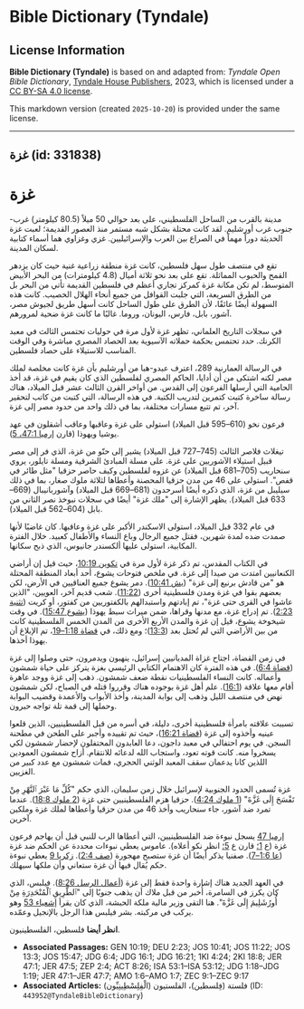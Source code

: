 # Bible Dictionary (Tyndale)

## License Information

**Bible Dictionary (Tyndale)** is based on and adapted from: _Tyndale Open Bible Dictionary_, [Tyndale House Publishers](https://tyndaleopenresources.com/), 2023, which is licensed under a [CC BY-SA 4.0 license](https://creativecommons.org/licenses/by-sa/4.0/legalcode.en).

This markdown version (created `2025-10-20`) is provided under the same license.



--------------------------------

## غزة (id: 331838)

غزة
===

مدينة بالقرب من الساحل الفلسطيني، على بعد حوالي 50 ميلاً (80\.5 كيلومتر) غرب\-جنوب غرب أورشليم. لقد كانت محتلة بشكل شبه مستمر منذ العصور القديمة؛ لعبت غزة الحديثة دوراً مهماً في الصراع بين العرب والإسرائيليين. غزي وغزاوي هما أسماء كتابية لسكان المدينة.

تقع في منتصف طول سهل فلسطين، كانت غزة منطقة زراعية غنية حيث كان يزدهر القمح والحبوب المماثلة. تقع على بعد نحو ثلاثة أميال (4\.8 كيلومترات) من البحر الأبيض المتوسط، لم تكن مكانة غزة كمركز تجاري أعظم في فلسطين القديمة تأتي من البحر بل من الطرق السريعة، التي جلبت القوافل من جميع أنحاء الهلال الخصيب. كانت هذه السهولة أيضًا عائقًا، لأن الطرق على طول الساحل كانت أسهل طريق لجيوش مصر، آشور، بابل، فارس، اليونان، وروما. غالبًا ما كانت غزة ضحية لمرورهم.

في سجلات التاريخ العلماني، تظهر غزة لأول مرة في حوليات تحتمس الثالث في معبد الكرنك. حدد تحتمس بحكمة حملاته الآسيوية بعد الحصاد المصري مباشرة وفي الوقت المناسب للاستيلاء على حصاد فلسطين.

في الرسالة العمارنية 289، اعترف عبدو\-هبا من أورشليم بأن غزة كانت مخلصة لملك مصر لكنه اشتكى من أن أدايا، الحاكم المصري لفلسطين الذي كان يقيم في غزة، قد أخذ الحامية التي أرسلها الفرعون إلى القدس. من أواخر القرن الثالث عشر قبل الميلاد، هناك رسالة ساخرة كتبت كتمرين لتدريب الكتبة. في هذه الرسالة، التي كتبت من كاتب لتحقير آخر، تم تتبع مسارات مختلفة، بما في ذلك واحد من حدود مصر إلى غزة.

فرعون نخو (610–595 قبل الميلاد) استولى على غزة وعاقبها وعاقب أشقلون في عهد يوشيا ويهوذا (قارن [إرميا 47:1، 5](https://ref.ly/Jer47:1,Jer47:5)).

تيغلاث فلاصر الثالث (745–727 قبل الميلاد) يشير إلى حنّو من غزة، الذي فر إلى مصر قبيل استيلاء الآشوريين على غزة. على مسلة المبادئ الشرقية ومسلة تايلور، يروي سنحاريب (705–681 قبل الميلاد) عن غزوه لفلسطين وكيف حاصر حزقيا "مثل طائر في قفص". استولى على 46 من مدن حزقيا المحصنة وأعطاها لثلاثة ملوك صغار، بما في ذلك سيليبل من غزة، الذي ذكره أيضًا أسرحدون (681–669 قبل الميلاد) وآشوربانيبال (669–633 قبل الميلاد). يظهر الإشارة إلى "ملك غزة" أيضًا في سجلات نبوخذ نصر الثاني من بابل (604–562 قبل الميلاد).

في عام 332 قبل الميلاد، استولى الاسكندر الأكبر على غزة وعاقبها. كان غاضبًا لأنها صمدت ضده لمدة شهرين، فقتل جميع الرجال وباع النساء والأطفال كعبيد. خلال الفترة المكابية، استولى عليها ألكسندر جانيوس، الذي ذبح سكانها.

في الكتاب المقدس، تم ذكر غزة لأول مرة في [تكوين 10:19](https://ref.ly/Gen10:19)، حيث قيل إن أراضي الكنعانيين امتدت من صيدا إلى غزة. في ملخص فتوحات يشوع، أحد أبعاد المنطقة المحتلة هو "من قادش برنيع إلى غزة" ([يش 10:41](https://ref.ly/Josh10:41)). دمر يشوع جميع العناقيين في الأرض، لكن بعضهم بقوا في غزة ومدن فلسطينية أخرى ([11:22](https://ref.ly/Josh11:22)). شعب قديم آخر، العويين، "الذين عاشوا في القرى حتى غزة"، تم إبادتهم واستبدالهم بالكفتوريين من كفتور، أو كريت ([تثنية 2:23](https://ref.ly/Deut2:23)). تم إدراج غزة، مع مدنها وقراها، ضمن ميراث سبط يهوذا ([يشوع 15:47](https://ref.ly/Josh15:47)). في وقت شيخوخة يشوع، قيل إن غزة والمدن الأربع الأخرى من المدن الخمس الفلسطينية كانت من بين الأراضي التي لم تُحتل بعد ([13:3](https://ref.ly/Josh13:3))؛ ومع ذلك، في [قضاة 1:18–19](https://ref.ly/Judg1:18-Judg1:19)، تم الإبلاغ أن يهوذا أخذها.

في زمن القضاة، اجتاح غزاة المديانيين إسرائيل، ينهبون ويدمرون، حتى وصلوا إلى غزة ([قضاة 6:4](https://ref.ly/Judg6:4)). في هذه الفترة كان الاهتمام الكتابي الرئيسي بغزة يتركز على حياة شمشون وأعماله. كانت النساء الفلسطينيات نقطة ضعف شمشون. ذهب إلى غزة ووجد عاهرة أقام معها علاقة ([16:1](https://ref.ly/Judg16:1)). علم أهل غزة بوجوده هناك وقرروا قتله في الصباح، لكن شمشون نهض في منتصف الليل وذهب إلى بوابة المدينة، وأخذ الأبواب والأعمدة وقضيب البوابة وحملها إلى قمة تلة تواجه حبرون.

تسببت علاقته بامرأة فلسطينية أخرى، دليلة، في أسره من قبل الفلسطينيين، الذين قلعوا عينيه وأخذوه إلى غزة ([قضاة 16:21](https://ref.ly/Judg16:21))، حيث تم تقييده وأجبر على الطحن في مطحنة السجن. في يوم احتفالي في معبد داجون، دعا العابدون المحتفلون لإحضار شمشون لكي يسخروا منه. كانت قوته تعود، واستجاب الله لدعائه للانتقام. أزاح شمشون العمودين اللذين كانا يدعمان سقف المعبد الوثني الحجري، فمات شمشون مع عدد كبير من الغزيين.

غزة تُسمى الحدود الجنوبية لإسرائيل خلال زمن سليمان، الذي حكم "كُلِّ مَا عَبْرَ ٱلنَّهْرِ مِنْ تَفْسَحَ إِلَى غَزَّةَ" ([1 ملوك 4:24](https://ref.ly/1Kgs4:24)). حزقيا هزم الفلسطينيين حتى غزة ([2 ملوك 18:8](https://ref.ly/2Kgs18:8)). عندما تمرد ضد آشور، جاء سنحاريب وأخذ 46 من مدن حزقيا وأعطاها لملك غزة وملكين آخرين.

[إرميا 47](https://ref.ly/Jer47:1-Jer47:7) يسجل نبوءة ضد الفلسطينيين، التي أعطاها الرب للنبي قبل أن يهاجم فرعون غزة (ع [1؛](https://ref.ly/Jer47:1) قارن ع [5؛](https://ref.ly/Jer47:5) انظر نكو أعلاه). عاموس يعطي نبوءات محددة عن الحكم ضد غزة ([عا 1:6–7](https://ref.ly/Amos1:6-Amos1:7)). صفنيا يذكر أيضًا أن غزة ستصبح مهجورة ([صف 2:4](https://ref.ly/Zeph2:4)). [زكريا 9](https://ref.ly/Zech9:1-Zech9:17) يعطي نبوءة حكم يُقال فيها أن غزة ستعاني وأن ملكها سيهلك.

في العهد الجديد هناك إشارة واحدة فقط إلى غزة ([أعمال الرسل 8:26](https://ref.ly/Acts8:26)). فيلبس، الذي كان يكرز في السامرة، أُخبر من قبل ملاك أن يذهب جنوبًا إلى "ٱلطَّرِيقِ ٱلْمُنْحَدِرَةِ مِنْ أُورُشَلِيمَ إِلَى غَزَّةَ". هنا التقى وزير مالية ملكة الحبشة، الذي كان يقرأ [إشعياء 53](https://ref.ly/Isa53:1-Isa53:12) وهو يركب في مركبته. بشر فيلبس هذا الرجل بالإنجيل وعمّده.

**انظر أيضا** فلسطين، الفلسطينيون.

* **Associated Passages:** GEN 10:19; DEU 2:23; JOS 10:41; JOS 11:22; JOS 13:3; JOS 15:47; JDG 6:4; JDG 16:1; JDG 16:21; 1KI 4:24; 2KI 18:8; JER 47:1; JER 47:5; ZEP 2:4; ACT 8:26; ISA 53:1–ISA 53:12; JDG 1:18–JDG 1:19; JER 47:1–JER 47:7; AMO 1:6–AMO 1:7; ZEC 9:1–ZEC 9:17
* **Associated Articles:** فلستة (فِلسطين)، الفلستيون (الْفِلِسْطِينِيِّون) (ID: `443952@TyndaleBibleDictionary`)

